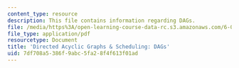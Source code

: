 ```yaml
---
content_type: resource
description: This file contains information regarding DAGs.
file: /media/https%3A/open-learning-course-data-rc.s3.amazonaws.com/6-042j-mathematics-for-computer-science-spring-2015/7df708a5386f9abc5fa28f4f613f01ad_MIT6_042JS15_DAGs.pdf
file_type: application/pdf
resourcetype: Document
title: 'Directed Acyclic Graphs & Scheduling: DAGs'
uid: 7df708a5-386f-9abc-5fa2-8f4f613f01ad
---
```

